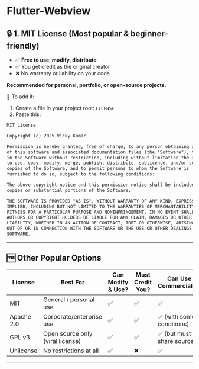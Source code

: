 # Flutter-Webview

## 🔒 **1. MIT License** (Most popular & beginner-friendly)

- ✅ **Free to use, modify, distribute**
- ✅ You get credit as the original creator
- ❌ No warranty or liability on your code

**Recommended for personal, portfolio, or open-source projects.**

🔧 To add it:
1. Create a file in your project root: `LICENSE`
2. Paste this:

```txt
MIT License

Copyright (c) 2025 Vicky Kumar

Permission is hereby granted, free of charge, to any person obtaining a copy
of this software and associated documentation files (the "Software"), to deal
in the Software without restriction, including without limitation the rights
to use, copy, modify, merge, publish, distribute, sublicense, and/or sell
copies of the Software, and to permit persons to whom the Software is
furnished to do so, subject to the following conditions:

The above copyright notice and this permission notice shall be included in all
copies or substantial portions of the Software.

THE SOFTWARE IS PROVIDED "AS IS", WITHOUT WARRANTY OF ANY KIND, EXPRESS OR
IMPLIED, INCLUDING BUT NOT LIMITED TO THE WARRANTIES OF MERCHANTABILITY,
FITNESS FOR A PARTICULAR PURPOSE AND NONINFRINGEMENT. IN NO EVENT SHALL THE
AUTHORS OR COPYRIGHT HOLDERS BE LIABLE FOR ANY CLAIM, DAMAGES OR OTHER
LIABILITY, WHETHER IN AN ACTION OF CONTRACT, TORT OR OTHERWISE, ARISING FROM,
OUT OF OR IN CONNECTION WITH THE SOFTWARE OR THE USE OR OTHER DEALINGS IN THE
SOFTWARE.
```

---

## 🆓 Other Popular Options

| License | Best For | Can Modify & Use? | Must Credit You? | Can Use Commercially? |
|--------|----------|-------------------|------------------|------------------------|
| MIT | General / personal use | ✅ | ✅ | ✅ |
| Apache 2.0 | Corporate/enterprise use | ✅ | ✅ | ✅ (with some conditions) |
| GPL v3 | Open source only (viral license) | ✅ | ✅ | ✅ (but must share source) |
| Unlicense | No restrictions at all | ✅ | ❌ | ✅ |

---
